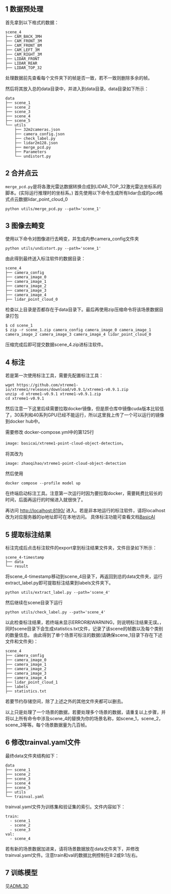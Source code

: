 ## 1 数据预处理
首先拿到以下格式的数据：
```
scene_4
├── CAM_BACK_3MH
├── CAM_FRONT_3M
├── CAM_FRONT_8M
├── CAM_LEFT_3M
├── CAM_RIGHT_3M
├── LIDAR_FRONT
├── LIDAR_REAR
├── LIDAR_TOP_32
```
处理数据前先查看每个文件夹下的帧是否一致，若不一致则删除多余的帧。

然后将其放入总的data目录中，并进入到data目录。data目录如下所示：
```
data
├── scene_1
├── scene_2
├── scene_3
├── scene_4
├── scene_5
└── utils
    ├── 32m2cameras.json
    ├── camera_config.json
    ├── check_label.py
    ├── lidar2m128.json
    ├── merge_pcd.py
    ├── Parameters
    └── undistort.py
```
## 2 合并点云
```merge_pcd.py```是将各激光雷达数据转换合成到LIDAR_TOP_32激光雷达坐标系的脚本。(实际运行推理时的坐标系。)
首先使用以下命令生成所有lidar合成的pcd格式点云数据lidar_point_cloud_0
```
python utils/merge_pcd.py --path='scene_1'
```
## 3 图像去畸变
使用以下命令对图像进行去畸变，并生成内参camera_config文件夹
```
python utils/undistort.py --path='scene_1'
```
由此得到最终送入标注软件的数据目录：
```
scene_4
├── camera_config
├── camera_image_0
├── camera_image_1
├── camera_image_2
├── camera_image_3
├── camera_image_4
├── lidar_point_cloud_0
```
检查以上目录是否都存在于data目录下。最后再使用zip压缩命令将该场景数据目录打包
```
$ cd scene_1
$ zip -r scene_1.zip camera_config camera_image_0 camera_image_1 camera_image_2 camera_image_3 camera_image_4 lidar_point_cloud_0
```
压缩完成后即可提交数据scene_4.zip进标注软件。

## 4 标注
若是第一次使用标注工具，需要先配置标注工具：
```
wget https://github.com/xtreme1-io/xtreme1/releases/download/v0.9.1/xtreme1-v0.9.1.zip
unzip -d xtreme1-v0.9.1 xtreme1-v0.9.1.zip
cd xtreme1-v0.9.1
```
然后注意一下这里后续需要拉取docker镜像，但是原仓库中镜像cuda版本比较低了，30系列和40系列GPU已经不能运行，所以这里我上传了一个可以运行的镜像到docker hub中。

需要修改
docker-compose.yml中的第125行

```image: basicai/xtreme1-point-cloud-object-detection```，

将其改为

```image: zhaoqihao/xtreme1-point-cloud-object-detection```

然后使用
```
docker compose --profile model up
```
在终端启动标注工具。注意第一次运行时因为要拉取docker，需要耗费比较长的时间，后面再运行的时候进入就很快了。

再访问 [http://localhost:8190/](http://localhost:8190/) 进入。若是非本地运行的标注软件，请将localhost改为对应服务器的ip地址即可在本地访问。
具体标注功能可查看文档[BasicAI](https://docs.basic.ai/docs/basicai-cloud-introduction)

## 5 提取标注结果
标注完成后点击标注软件的export拿到标注结果文件夹，文件目录如下所示：
```
scene_4-timestamp
├── data
└── result
```
将scene_4-timestamp移动到scene_4目录下，再返回到总的data文件夹，运行extract_label.py即可提取标注结果到labels文件夹下。

```
python utils/extract_label.py --path='scene_4'
```
然后继续在scene目录下运行
```
python utils/check_label.py --path='scene_4'
```
以此检查标注结果，若终端未显示ERROR和WARNING，则说明标注结果无误。，同时scene目录下会生成statistics.txt文件，记录了该scene的帧数以及每个类别的数量信息。
由此得到了单个场景可标注的数据(请确保scene_1目录下存在下述文件和文件夹)：
```
scene_4
├── camera_config
├── camera_image_0
├── camera_image_1
├── camera_image_2
├── camera_image_3
├── camera_image_4
├── lidar_point_cloud_1
├── labels
├── statistics.txt
```
若要节约存储空间，除了上述之外的其他文件夹都可以删去。

以上只是处理了一个场景的数据，若要处理多个场景的数据，请重复以上步骤，并将以上所有命令中涉及scene_4的替换为你的场景名称，如scene_1，scene_2，scene_3等等。每个场景数据量为几百帧。

## 6 修改trainval.yaml文件
最终data文件夹结构如下：
```
data
├── scene_1
├── scene_2
├── scene_3
├── scene_4
├── scene_5
├── utils
└── trainval.yaml
```
trainval.yaml文件为训练集和验证集的索引。文件内容如下：
```
train:
  - scene_1
  - scene_2
  - scene_3
val:
  - scene_4
```
若有新的场景数据加进来，请将场景数据放在data文件夹下，并修改trainval.yaml文件。注意train和val的数据比例控制在8:2或9:1左右。

## 7 训练模型
见[ADML3D](https://github.com/Zhao-Qihao/ADML3D)